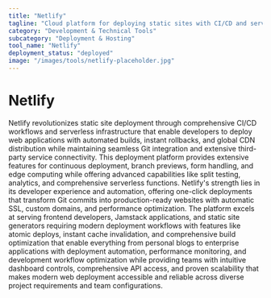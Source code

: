 ```yaml
---
title: "Netlify"
tagline: "Cloud platform for deploying static sites with CI/CD and serverless functions"
category: "Development & Technical Tools"
subcategory: "Deployment & Hosting"
tool_name: "Netlify"
deployment_status: "deployed"
image: "/images/tools/netlify-placeholder.jpg"
---
```


# Netlify

Netlify revolutionizes static site deployment through comprehensive CI/CD workflows and serverless infrastructure that enable developers to deploy web applications with automated builds, instant rollbacks, and global CDN distribution while maintaining seamless Git integration and extensive third-party service connectivity. This deployment platform provides extensive features for continuous deployment, branch previews, form handling, and edge computing while offering advanced capabilities like split testing, analytics, and comprehensive serverless functions. Netlify's strength lies in its developer experience and automation, offering one-click deployments that transform Git commits into production-ready websites with automatic SSL, custom domains, and performance optimization. The platform excels at serving frontend developers, Jamstack applications, and static site generators requiring modern deployment workflows with features like atomic deploys, instant cache invalidation, and comprehensive build optimization that enable everything from personal blogs to enterprise applications with deployment automation, performance monitoring, and development workflow optimization while providing teams with intuitive dashboard controls, comprehensive API access, and proven scalability that makes modern web deployment accessible and reliable across diverse project requirements and team configurations.